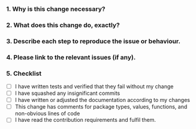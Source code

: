 <!--
Thank you for contributing to Shopware! Please fill out this description template to help us to process your pull request.

Please make sure to fulfil our contribution guideline (https://docs.shopware.com/en/shopware-platform-dev-en/contribution/contribution-guideline?category=shopware-platform-dev-en/contribution).

Do your changes need to be mentioned in the documentation?
Add notes on your change right now in the documentation files in /src/Docs/Resources and add them to the pull request as well. 
-->

### 1. Why is this change necessary?


### 2. What does this change do, exactly?


### 3. Describe each step to reproduce the issue or behaviour.


### 4. Please link to the relevant issues (if any).


### 5. Checklist

- [ ] I have written tests and verified that they fail without my change
- [ ] I have squashed any insignificant commits
- [ ] I have written or adjusted the documentation according to my changes
- [ ] This change has comments for package types, values, functions, and non-obvious lines of code
- [ ] I have read the contribution requirements and fulfil them.
